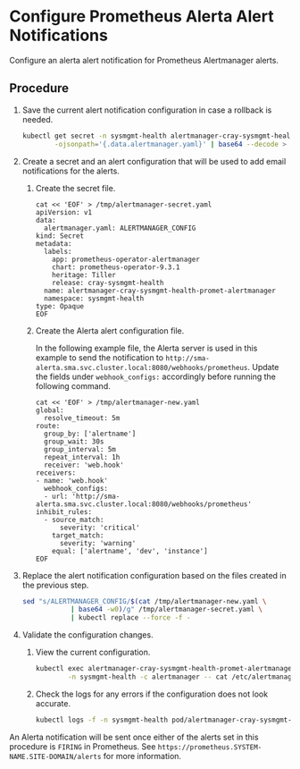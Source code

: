 # Configure Prometheus Alerta Alert Notifications

Configure an alerta alert notification for  Prometheus Alertmanager alerts.

## Procedure

1. Save the current alert notification configuration in case a rollback is needed.

    ```bash
    kubectl get secret -n sysmgmt-health alertmanager-cray-sysmgmt-health-promet-alertmanager \
            -ojsonpath='{.data.alertmanager.yaml}' | base64 --decode > /tmp/alertmanager-default.yaml
    ```

1. Create a secret and an alert configuration that will be used to add email notifications for the alerts.

    1. Create the secret file.

        ```console
        cat << 'EOF' > /tmp/alertmanager-secret.yaml
        apiVersion: v1
        data:
          alertmanager.yaml: ALERTMANAGER_CONFIG
        kind: Secret
        metadata:
          labels:
            app: prometheus-operator-alertmanager
            chart: prometheus-operator-9.3.1
            heritage: Tiller
            release: cray-sysmgmt-health
          name: alertmanager-cray-sysmgmt-health-promet-alertmanager
          namespace: sysmgmt-health
        type: Opaque
        EOF
        ```

    1. Create the Alerta alert configuration file.

        In the following example file, the Alerta  server is used in this example to send the notification to `http://sma-alerta.sma.svc.cluster.local:8080/webhooks/prometheus`.
        Update the fields under `webhook_configs:` accordingly before running the following command.

        ```console
        cat << 'EOF' > /tmp/alertmanager-new.yaml
        global:
          resolve_timeout: 5m
        route:
          group_by: ['alertname']
          group_wait: 30s
          group_interval: 5m
          repeat_interval: 1h
          receiver: 'web.hook'
        receivers:
        - name: 'web.hook'
          webhook_configs:
          - url: 'http://sma-alerta.sma.svc.cluster.local:8080/webhooks/prometheus'
        inhibit_rules:
          - source_match:
              severity: 'critical'
            target_match:
              severity: 'warning'
            equal: ['alertname', 'dev', 'instance']
        EOF
        ```

1. Replace the alert notification configuration based on the files created in the previous step.

    ```bash
    sed "s/ALERTMANAGER_CONFIG/$(cat /tmp/alertmanager-new.yaml \
                | base64 -w0)/g" /tmp/alertmanager-secret.yaml \
                | kubectl replace --force -f -
    ```

1. Validate the configuration changes.

    1. View the current configuration.

        ```bash
        kubectl exec alertmanager-cray-sysmgmt-health-promet-alertmanager-0 \
                -n sysmgmt-health -c alertmanager -- cat /etc/alertmanager/config/alertmanager.yaml
        ```

    1. Check the logs for any errors if the configuration does not look accurate.

        ```bash
        kubectl logs -f -n sysmgmt-health pod/alertmanager-cray-sysmgmt-health-promet-alertmanager-0 alertmanager
        ```

An Alerta notification will be sent once either of the alerts set in this procedure is `FIRING` in Prometheus.
See `https://prometheus.SYSTEM-NAME.SITE-DOMAIN/alerts` for more information.

